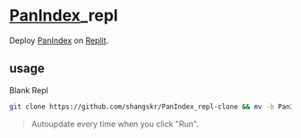 # [PanIndex](https://github.com/px-org/PanIndex)_repl
Deploy [PanIndex](https://docs.noki.icu/#/README) on [Replit](https://replit.com).
## usage
Blank Repl
```bash
git clone https://github.com/shangskr/PanIndex_repl-clone && mv -b PanIndex_repl/* ./ && mv -b PanIndex_repl/.[^.]* ./ && rm -rf *~ && rm -rf PanIndex_repl && rm -rf README.md && rm -rf .git && echo "部署成功，点击Run使用。"
```
>Autoupdate every time when you click "Run".
